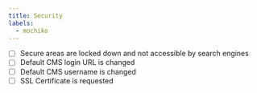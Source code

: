 ```yaml
---
title: Security
labels:
  - mochiko
---
```


- [ ] Secure areas are locked down and not accessible by search engines
- [ ] Default CMS login URL is changed
- [ ] Default CMS username is changed
- [ ] SSL Certificate is requested
